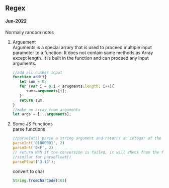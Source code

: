 ## Regex

#### Jun-2022

Normally random notes
1. Arguement\
   Arguments is a special arrary that is used to proceed multiple input parameter to a function. It does not contain same methods as Array except length. It is built in the function and can proceed any input arguments.
   ```javascript
   //add all number input
   function add(){
      let sum = 0;
      for (var i = 0;i < arugments.length; i++){
         sum+=arguments[i];
      }
      return sum;
   }
   //make an array from arguments
   let args = [...arguments];
   ```
2. Some JS Functions\
   parse functions
   ```javascript
   //parseInt() parse a string argument and returns an integar of the specified radix
   parseInt('01000001', 2)
   parseInt('0xF', 2)
   // return NaN if the conversion is failed, it will check from the first to the end, if have number then convert, if the first element is not number then return NaN.
   //similar for parseFloat()
   parseFloat('3.14');
   ```
   convert to char
   ```javascript
   String.fromCharCode(101)
   ```
